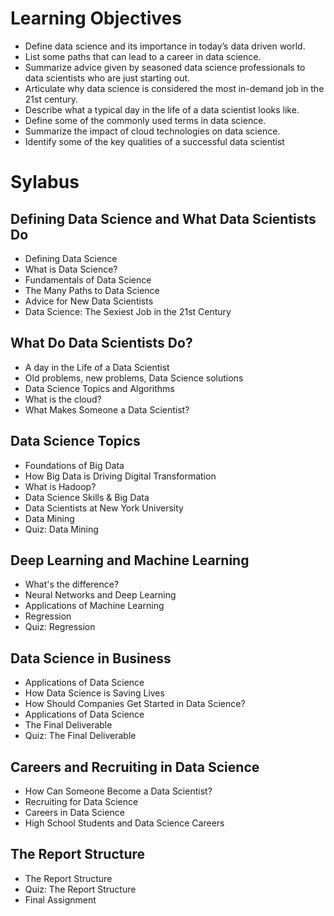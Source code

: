 # Learning Objectives

- Define data science and its importance in today’s data driven world.
- List some paths that can lead to a career in data science.
- Summarize advice given by seasoned data science professionals to data scientists who are just starting out.
- Articulate why data science is considered the most in-demand job in the 21st century.
- Describe what a typical day in the life of a data scientist looks like.
- Define some of the commonly used terms in data science.
- Summarize the impact of cloud technologies on data science.
- Identify some of the key qualities of a successful data scientist

# Sylabus
## Defining Data Science and What Data Scientists Do
- Defining Data Science
- What is Data Science?
- Fundamentals of Data Science
- The Many Paths to Data Science
- Advice for New Data Scientists
- Data Science: The Sexiest Job in the 21st Century

## What Do Data Scientists Do?
- A day in the Life of a Data Scientist
- Old problems, new problems, Data Science solutions
- Data Science Topics and Algorithms
- What is the cloud?
- What Makes Someone a Data Scientist?

## Data Science Topics   
- Foundations of Big Data
- How Big Data is Driving Digital Transformation
- What is Hadoop?
- Data Science Skills & Big Data
- Data Scientists at New York University
- Data Mining
- Quiz: Data Mining

## Deep Learning and Machine Learning
- What's the difference?
- Neural Networks and Deep Learning
- Applications of Machine Learning
- Regression
- Quiz: Regression

## Data Science in Business
- Applications of Data Science
- How Data Science is Saving Lives
- How Should Companies Get Started in Data Science?
- Applications of Data Science
- The Final Deliverable
- Quiz: The Final Deliverable

## Careers and Recruiting in Data Science
- How Can Someone Become a Data Scientist?
- Recruiting for Data Science
- Careers in Data Science
- High School Students and Data Science Careers


## The Report Structure
- The Report Structure
- Quiz: The Report Structure
- Final Assignment

  




